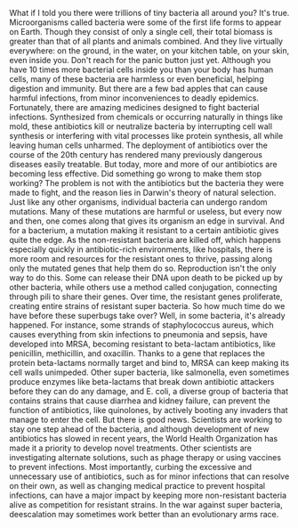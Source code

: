 What if I told you there were trillions of tiny bacteria all around you? It's true. Microorganisms called bacteria were some of the first life forms to appear on Earth. Though they consist of only a single cell, their total biomass is greater than that of all plants and animals combined. And they live virtually everywhere: on the ground, in the water, on your kitchen table, on your skin, even inside you. Don't reach for the panic button just yet. Although you have 10 times more bacterial cells inside you than your body has human cells, many of these bacteria are harmless or even beneficial, helping digestion and immunity. But there are a few bad apples that can cause harmful infections, from minor inconveniences to deadly epidemics. Fortunately, there are amazing medicines designed to fight bacterial infections. Synthesized from chemicals or occurring naturally in things like mold, these antibiotics kill or neutralize bacteria by interrupting cell wall synthesis or interfering with vital processes like protein synthesis, all while leaving human cells unharmed. The deployment of antibiotics over the course of the 20th century has rendered many previously dangerous diseases easily treatable. But today, more and more of our antibiotics are becoming less effective. Did something go wrong to make them stop working? The problem is not with the antibiotics but the bacteria they were made to fight, and the reason lies in Darwin's theory of natural selection. Just like any other organisms, individual bacteria can undergo random mutations. Many of these mutations are harmful or useless, but every now and then, one comes along that gives its organism an edge in survival. And for a bacterium, a mutation making it resistant to a certain antibiotic gives quite the edge. As the non-resistant bacteria are killed off, which happens especially quickly in antibiotic-rich environments, like hospitals, there is more room and resources for the resistant ones to thrive, passing along only the mutated genes that help them do so. Reproduction isn't the only way to do this. Some can release their DNA upon death to be picked up by other bacteria, while others use a method called conjugation, connecting through pili to share their genes. Over time, the resistant genes proliferate, creating entire strains of resistant super bacteria. So how much time do we have before these superbugs take over? Well, in some bacteria, it's already happened. For instance, some strands of staphylococcus aureus, which causes everything from skin infections to pneumonia and sepsis, have developed into MRSA, becoming resistant to beta-lactam antibiotics, like penicillin, methicillin, and oxacillin. Thanks to a gene that replaces the protein beta-lactams normally target and bind to, MRSA can keep making its cell walls unimpeded. Other super bacteria, like salmonella, even sometimes produce enzymes like beta-lactams that break down antibiotic attackers before they can do any damage, and E. coli, a diverse group of bacteria that contains strains that cause diarrhea and kidney failure, can prevent the function of antibiotics, like quinolones, by actively booting any invaders that manage to enter the cell. But there is good news. Scientists are working to stay one step ahead of the bacteria, and although development of new antibiotics has slowed in recent years, the World Health Organization has made it a priority to develop novel treatments. Other scientists are investigating alternate solutions, such as phage therapy or using vaccines to prevent infections. Most importantly, curbing the excessive and unnecessary use of antibiotics, such as for minor infections that can resolve on their own, as well as changing medical practice to prevent hospital infections, can have a major impact by keeping more non-resistant bacteria alive as competition for resistant strains. In the war against super bacteria, deescalation may sometimes work better than an evolutionary arms race. 